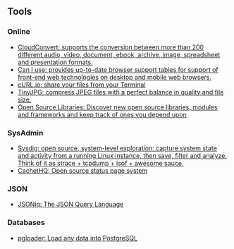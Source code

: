 ## Tools

### Online

* [CloudConvert: supports the conversion between more than 200 different audio, video, document, ebook, archive, image, spreadsheet and presentation formats.](https://cloudconvert.com/)
* [Can I use: provides up-to-date browser support tables for support of front-end web technologies on desktop and mobile web browsers.](http://caniuse.com/)
* [cURL.io: share your files from your Terminal](http://curl.io/)
* [TinyJPG: compress JPEG files with a perfect balance in quality and file size.](https://tinyjpg.com/)
* [Open Source Libraries: Discover new open source libraries, modules and frameworks and keep track of ones you depend upon](http://libraries.io/)

### SysAdmin

* [Sysdig: open source, system-level exploration: capture system state and activity from a running Linux instance, then save, filter and analyze.
Think of it as strace + tcpdump + lsof + awesome sauce.](http://www.sysdig.org/)
* [CachetHQ: Open source status page system ](https://cachethq.io/)

### JSON

* [JSONiq: The JSON Query Language](http://www.jsoniq.org/)

### Databases

* [pgloader: Load any data into PostgreSQL](http://pgloader.io/index.html)
